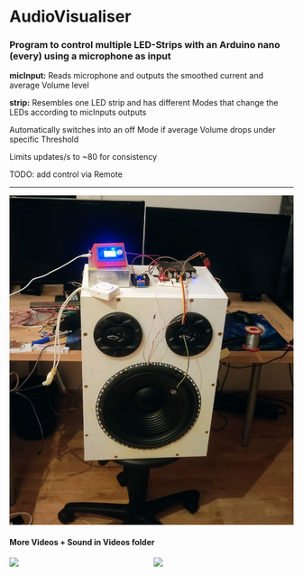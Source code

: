 # AudioVisualiser

### Program to control multiple LED-Strips with an Arduino nano (every) using a microphone as input

**micInput:** Reads microphone and outputs the smoothed current and average Volume level

**strip:** Resembles one LED strip and has different Modes that change the LEDs according to micInputs outputs

Automatically switches into an off Mode if average Volume drops under specific Threshold 

Limits updates/s to ~80 for consistency

TODO: add control via Remote

---

![](Videos/02_sub_only.jpg)

#### More Videos + Sound in Videos folder 

<div style="display:flex;gap:8px;flex-direction:row;width:100%;overflow:auto;">
  <img src="./Videos/08_both_cut.gif" style="width:calc(50% - 4px);">
  <img src="./Videos/05_both_olivia_cut.gif" style="width:calc(50% - 4px);">
</div>
